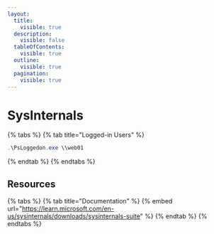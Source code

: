 ```yaml
---
layout:
  title:
    visible: true
  description:
    visible: false
  tableOfContents:
    visible: true
  outline:
    visible: true
  pagination:
    visible: true
---
```


# SysInternals

{% tabs %}
{% tab title="Logged-in Users" %}
```powershell
.\PsLoggedon.exe \\web01
```
{% endtab %}
{% endtabs %}

## Resources

{% tabs %}
{% tab title="Documentation" %}
{% embed url="https://learn.microsoft.com/en-us/sysinternals/downloads/sysinternals-suite" %}
{% endtab %}
{% endtabs %}
